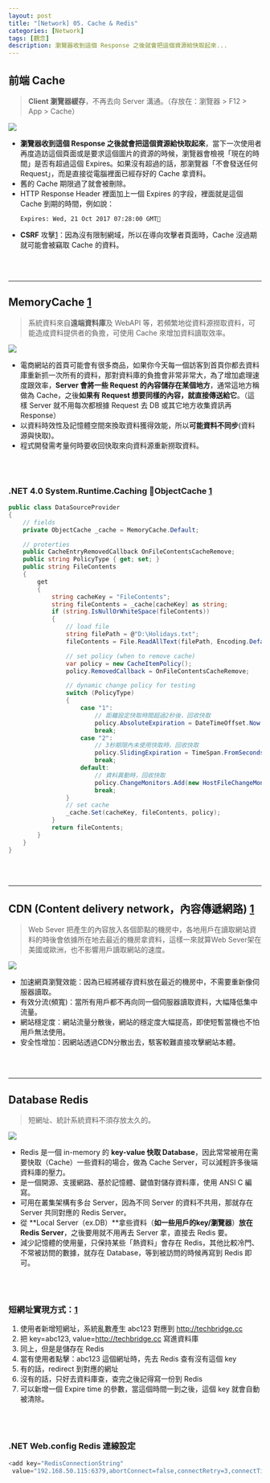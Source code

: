 ```yaml
---
layout: post
title: "[Network] 05. Cache & Redis"
categories: [Network]
tags: [觀念]
description: 瀏覽器收到這個 Response 之後就會把這個資源給快取起來...
---
```


## 前端 Cache 

> **Client 瀏覽器緩存**，不再去向 Server 溝通。（存放在：瀏覽器 > F12 > App > Cache）

![](https://s3.amazonaws.com/notejoy/note_images/99994.1.Image%202018-08-24%20at%20%E4%B8%8B%E5%8D%883.04.42.png)


- **瀏覽器收到這個 Response 之後就會把這個資源給快取起來**，當下一次使用者再度造訪這個頁面或是要求這個圖片的資源的時候，瀏覽器會檢視「現在的時間」是否有超過這個 Expires。如果沒有超過的話，那瀏覽器「不會發送任何 Request」，而是直接從電腦裡面已經存好的 Cache 拿資料。
- 舊的 Cache 期限過了就會被刪除。
- HTTP Response Header 裡面加上一個 Expires 的字段，裡面就是這個 Cache 到期的時間，例如說：
    ```
    Expires: Wed, 21 Oct 2017 07:28:00 GMT
    ```
- **CSRF** 攻擊[1](https://blog.techbridge.cc/2017/02/25/csrf-introduction/)：因為沒有限制網域，所以在導向攻擊者頁面時，Cache 沒過期就可能會被竊取 Cache 的資料。

<br/><br/>

***

## MemoryCache  [1](https://dotblogs.com.tw/wasichris/2015/11/14/153922)

> 系統資料來自**遠端資料庫**及 WebAPI 等，若頻繁地從資料源撈取資料，可能造成資料提供者的負擔，可使用 Cache 來增加資料讀取效率。

![](https://az787680.vo.msecnd.net/user/wasichris/1511/C-MemoryCache_ACF5/image_thumb.png)

- 電商網站的首頁可能會有很多商品，如果你今天每一個訪客到首頁你都去資料庫重新抓一次所有的資料，那對資料庫的負擔會非常非常大，為了增加處理速度跟效率，**Server 會將一些 Request 的內容儲存在某個地方**，通常這地方稱做為 Cache，之後**如果有 Request 想要同樣的內容，就直接傳送給它**。（這樣 Server 就不用每次都根據 Request 去 DB 或其它地方收集資訊再 Response）
- 以資料時效性及記憶體空間來換取資料獲得效能，所以**可能資料不同步**(資料源與快取)。
- 程式開發需考量何時要收回快取來向資料源重新撈取資料。

<br/><br/>

### .NET 4.0  System.Runtime.Caching ObjectCache [1](https://msdn.microsoft.com/zh-tw/library/dd780614(v=vs.110).aspx)

```csharp
public class DataSourceProvider
{
    // fields
    private ObjectCache _cache = MemoryCache.Default; 

    // proterties
    public CacheEntryRemovedCallback OnFileContentsCacheRemove;
    public string PolicyType { get; set; }
    public string FileContents
    {
        get
        {
            string cacheKey = "FileContents";
            string fileContents = _cache[cacheKey] as string;
            if (string.IsNullOrWhiteSpace(fileContents))
            {
                // load file
                string filePath = @"D:\Holidays.txt";
                fileContents = File.ReadAllText(filePath, Encoding.Default); 

                // set policy (when to remove cache)
                var policy = new CacheItemPolicy();
                policy.RemovedCallback = OnFileContentsCacheRemove;

                // dynamic change policy for testing 
                switch (PolicyType)
                {
                    case "1":
                        // 距離設定快取時間超過2秒後，回收快取
                        policy.AbsoluteExpiration = DateTimeOffset.Now.AddSeconds(2);
                        break;
                    case "2":
                        // 3秒期限內未使用快取時，回收快取
                        policy.SlidingExpiration = TimeSpan.FromSeconds(3);
                        break;
                    default:
                        // 資料異動時，回收快取
                        policy.ChangeMonitors.Add(new HostFileChangeMonitor(new List<string>() { filePath }));
                        break;
                }
                // set cache
                _cache.Set(cacheKey, fileContents, policy);
            }
            return fileContents;
        }
    }
}
```

<br/><br/>

***

## CDN (Content delivery network，內容傳遞網路) [1](http://newaurora.pixnet.net/blog/post/128995999-cdn)

> Web Sever 把產生的內容放入各個節點的機房中，各地用戶在讀取網站資料的時後會依據所在地去最近的機房拿資料，這樣一來就算Web Sever架在美國或歐洲，也不影響用戶讀取網站的速度。

![](https://s3.amazonaws.com/notejoy/note_images/99994.1.Image%202018-09-05%20at%20%E4%B8%8A%E5%8D%8810.46.23.png)

- 加速網頁瀏覽效能：因為已經將緩存資料放在最近的機房中，不需要重新像伺服器讀取。
- 有效分流(頻寬)：當所有用戶都不再向同一個伺服器讀取資料，大幅降低集中流量。
- 網站穩定度：網站流量分散後，網站的穩定度大幅提高，即使短暫當機也不怕用戶無法使用。
- 安全性增加：因網站透過CDN分散出去，駭客較難直接攻擊網站本體。

<br/><br/>

***

## Database Redis

> 短網址、統計系統資料不須存放太久的。

![](https://s3.amazonaws.com/notejoy/note_images/99994.1.Image%202018-09-04%20at%20%E4%B8%8B%E5%8D%8811.41.58.png)


- Redis 是一個 in-memory 的 **key-value 快取 Database**，因此常常被用在需要快取（Cache）一些資料的場合，做為 Cache Server，可以減輕許多後端資料庫的壓力。
- 是一個開源、支援網路、基於記憶體、鍵值對儲存資料庫，使用 ANSI C 編寫。
- 可用在叢集架構有多台 Server，因為不同 Server 的資料不共用，那就存在 Server 共同對應的 Redis Server。
- 從 **Local Server（ex.DB）**拿些資料（**如一些用戶的key/瀏覽器**）**放在 Redis Server**，之後要用就不用再去 Server 拿，直接去 Redis 要。
- 減少記憶體的使用量，只保持某些「熱資料」會存在 Redis，其他比較冷門、不常被訪問的數據，就存在 Database，等到被訪問的時候再寫到 Redis 即可。

<br/><br/>

### 短網址實現方式：[1](https://blog.techbridge.cc/2016/06/18/redis-introduction/)

1. 使用者新增短網址，系統亂數產生 abc123 對應到 http://techbridge.cc
2. 把 key=abc123, value=http://techbridge.cc 寫進資料庫
3. 同上，但是是儲存在 Redis
4. 當有使用者點擊：abc123 這個網址時，先去 Redis 查有沒有這個 key
5. 有的話，redirect 到對應的網址
6. 沒有的話，只好去資料庫查，查完之後記得寫一份到 Redis
7. 可以新增一個 Expire time 的參數，當這個時間一到之後，這個 key 就會自動被清除。

<br/><br/>

### .NET Web.config Redis 連線設定

```csharp
<add key="RedisConnectionString"
 value="192.168.50.115:6379,abortConnect=false,connectRetry=3,connectTimeout=10000,defaultDatabase=10,syncTimeout=3000,version=3.2.1,responseTimeout=3000"/>
```
<br/><br/>
